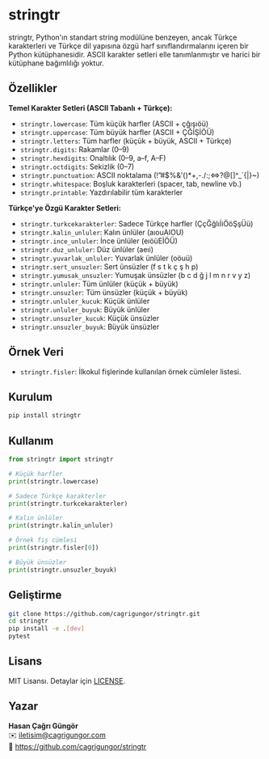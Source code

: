 # stringtr

stringtr, Python'ın standart string modülüne benzeyen, ancak Türkçe karakterleri ve Türkçe dil yapısına özgü harf sınıflandırmalarını içeren bir Python kütüphanesidir. ASCII karakter setleri elle tanımlanmıştır ve harici bir kütüphane bağımlılığı yoktur.

## Özellikler

**Temel Karakter Setleri (ASCII Tabanlı + Türkçe):**
- `stringtr.lowercase`: Tüm küçük harfler (ASCII + çğışıöü)
- `stringtr.uppercase`: Tüm büyük harfler (ASCII + ÇĞİŞİÖÜ)
- `stringtr.letters`: Tüm harfler (küçük + büyük, ASCII + Türkçe)
- `stringtr.digits`: Rakamlar (0–9)
- `stringtr.hexdigits`: Onaltılık (0–9, a–f, A–F)
- `stringtr.octdigits`: Sekizlik (0–7)
- `stringtr.punctuation`: ASCII noktalama (!”#$%&'()*+,-./:;<=>?@[\]^_`{|}~)
- `stringtr.whitespace`: Boşluk karakterleri (spacer, tab, newline vb.)
- `stringtr.printable`: Yazdırılabilir tüm karakterler

**Türkçe'ye Özgü Karakter Setleri:**
- `stringtr.turkcekarakterler`: Sadece Türkçe harfler (ÇçĞğIıİiÖöŞşÜü)
- `stringtr.kalin_unluler`: Kalın ünlüler (aıouAIOU)
- `stringtr.ince_unluler`: İnce ünlüler (eıöüEİÖÜ)
- `stringtr.duz_unluler`: Düz ünlüler (aeıi)
- `stringtr.yuvarlak_unluler`: Yuvarlak ünlüler (oöuü)
- `stringtr.sert_unsuzler`: Sert ünsüzler (f s t k ç ş h p)
- `stringtr.yumusak_unsuzler`: Yumuşak ünsüzler (b c d ğ j l m n r v y z)
- `stringtr.unluler`: Tüm ünlüler (küçük + büyük)
- `stringtr.unsuzler`: Tüm ünsüzler (küçük + büyük)
- `stringtr.unluler_kucuk`: Küçük ünlüler
- `stringtr.unluler_buyuk`: Büyük ünlüler
- `stringtr.unsuzler_kucuk`: Küçük ünsüzler
- `stringtr.unsuzler_buyuk`: Büyük ünsüzler

## Örnek Veri

- `stringtr.fisler`: İlkokul fişlerinde kullanılan örnek cümleler listesi.

## Kurulum

```bash
pip install stringtr
```

## Kullanım

```python
from stringtr import stringtr

# Küçük harfler
print(stringtr.lowercase)

# Sadece Türkçe karakterler
print(stringtr.turkcekarakterler)

# Kalın ünlüler
print(stringtr.kalin_unluler)

# Örnek fiş cümlesi
print(stringtr.fisler[0])

# Büyük ünsüzler
print(stringtr.unsuzler_buyuk)
```

## Geliştirme

```bash
git clone https://github.com/cagrigungor/stringtr.git
cd stringtr
pip install -e .[dev]
pytest
```

## Lisans

MIT Lisansı. Detaylar için [LICENSE](LICENSE).

## Yazar

**Hasan Çağrı Güngör**  
✉️ iletisim@cagrigungor.com  
🔗 https://github.com/cagrigungor/stringtr
